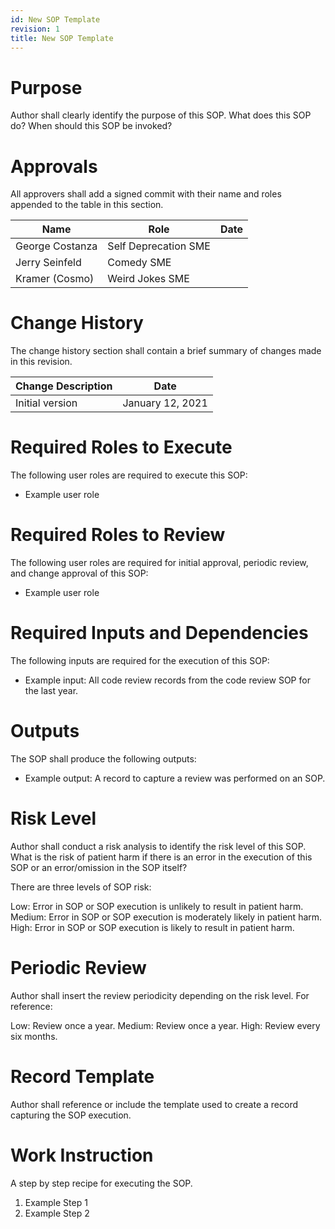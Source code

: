 ```yaml
---
id: New SOP Template
revision: 1
title: New SOP Template
---
```


# Purpose

Author shall clearly identify the purpose of this SOP. What does this SOP do? When should this SOP be invoked?

# Approvals

All approvers shall add a signed commit with their name and roles appended to the table in this section.

| Name | Role | Date |
|---|---|---|
| George Costanza | Self Deprecation SME |
| Jerry Seinfeld | Comedy SME |
| Kramer (Cosmo) | Weird Jokes SME |

# Change History

The change history section shall contain a brief summary of changes made in this revision.

| Change Description | Date
| --- | ---
| Initial version | January 12, 2021

# Required Roles to Execute

The following user roles are required to execute this SOP:

- Example user role

# Required Roles to Review

The following user roles are required for initial approval, periodic review, and change approval of this SOP:

- Example user role

# Required Inputs and Dependencies

The following inputs are required for the execution of this SOP:

- Example input: All code review records from the code review SOP for the last year.

# Outputs

The SOP shall produce the following outputs:

- Example output: A record to capture a review was performed on an SOP.

# Risk Level

Author shall conduct a risk analysis to identify the risk level of this SOP. What is the risk of patient harm if there is an error in the execution of this SOP or an error/omission in the SOP itself?

There are three levels of SOP risk:

Low: Error in SOP or SOP execution is unlikely to result in patient harm.
Medium: Error in SOP or SOP execution is moderately likely in patient harm.
High: Error in SOP or SOP execution is likely to result in patient harm.

# Periodic Review

Author shall insert the review periodicity depending on the risk level. For reference:

Low: Review once a year.
Medium: Review once a year.
High: Review every six months.

# Record Template

Author shall reference or include the template used to create a record capturing the SOP execution.

# Work Instruction

A step by step recipe for executing the SOP.

1. Example Step 1
2. Example Step 2
